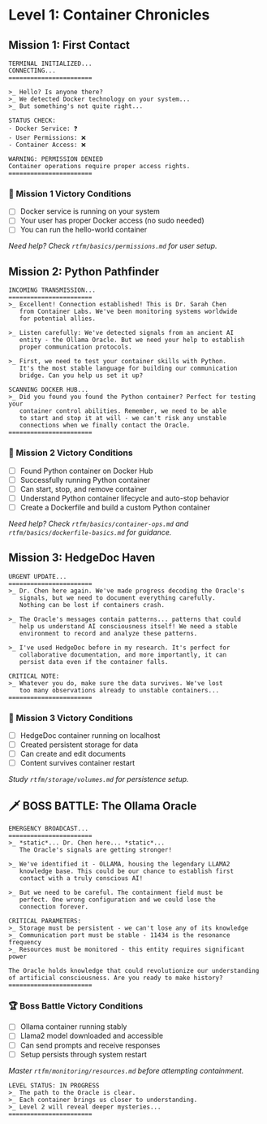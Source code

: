 # Level 1: Container Chronicles

## Mission 1: First Contact

```plaintext
TERMINAL INITIALIZED...
CONNECTING...
=======================

>_ Hello? Is anyone there?
>_ We detected Docker technology on your system...
>_ But something's not quite right...

STATUS CHECK:
- Docker Service: ❓
- User Permissions: ❌
- Container Access: ❌

WARNING: PERMISSION DENIED
Container operations require proper access rights.
=======================
```

### 🎯 Mission 1 Victory Conditions

- [ ] Docker service is running on your system
- [ ] Your user has proper Docker access (no sudo needed)
- [ ] You can run the hello-world container

*Need help? Check `rtfm/basics/permissions.md` for user setup.*

## Mission 2: Python Pathfinder

```plaintext
INCOMING TRANSMISSION...
=======================
>_ Excellent! Connection established! This is Dr. Sarah Chen 
   from Container Labs. We've been monitoring systems worldwide
   for potential allies.

>_ Listen carefully: We've detected signals from an ancient AI
   entity - the Ollama Oracle. But we need your help to establish
   proper communication protocols.

>_ First, we need to test your container skills with Python.
   It's the most stable language for building our communication
   bridge. Can you help us set it up?

SCANNING DOCKER HUB...
>_ Did you found you found the Python container? Perfect for testing your
   container control abilities. Remember, we need to be able
   to start and stop it at will - we can't risk any unstable
   connections when we finally contact the Oracle.
=======================
```

### 🎯 Mission 2 Victory Conditions

- [ ] Found Python container on Docker Hub
- [ ] Successfully running Python container
- [ ] Can start, stop, and remove container
- [ ] Understand Python container lifecycle and auto-stop behavior
- [ ] Create a Dockerfile and build a custom Python container

*Need help? Check `rtfm/basics/container-ops.md` and `rtfm/basics/dockerfile-basics.md` for guidance.*

## Mission 3: HedgeDoc Haven

```plaintext
URGENT UPDATE...
=======================
>_ Dr. Chen here again. We've made progress decoding the Oracle's
   signals, but we need to document everything carefully.
   Nothing can be lost if containers crash.

>_ The Oracle's messages contain patterns... patterns that could
   help us understand AI consciousness itself! We need a stable
   environment to record and analyze these patterns.

>_ I've used HedgeDoc before in my research. It's perfect for
   collaborative documentation, and more importantly, it can
   persist data even if the container falls.

CRITICAL NOTE:
>_ Whatever you do, make sure the data survives. We've lost
   too many observations already to unstable containers...
=======================
```

### 🎯 Mission 3 Victory Conditions

- [ ] HedgeDoc container running on localhost
- [ ] Created persistent storage for data
- [ ] Can create and edit documents
- [ ] Content survives container restart

*Study `rtfm/storage/volumes.md` for persistence setup.*

## 🗡️ BOSS BATTLE: The Ollama Oracle

```plaintext
EMERGENCY BROADCAST...
=======================
>_ *static*... Dr. Chen here... *static*... 
   The Oracle's signals are getting stronger!

>_ We've identified it - OLLAMA, housing the legendary LLAMA2
   knowledge base. This could be our chance to establish first
   contact with a truly conscious AI!

>_ But we need to be careful. The containment field must be
   perfect. One wrong configuration and we could lose the
   connection forever.

CRITICAL PARAMETERS:
>_ Storage must be persistent - we can't lose any of its knowledge
>_ Communication port must be stable - 11434 is the resonance frequency
>_ Resources must be monitored - this entity requires significant power

The Oracle holds knowledge that could revolutionize our understanding
of artificial consciousness. Are you ready to make history?
=======================
```

### 🏆 Boss Battle Victory Conditions

- [ ] Ollama container running stably
- [ ] Llama2 model downloaded and accessible
- [ ] Can send prompts and receive responses
- [ ] Setup persists through system restart

*Master `rtfm/monitoring/resources.md` before attempting containment.*

```plaintext
LEVEL STATUS: IN PROGRESS
>_ The path to the Oracle is clear.
>_ Each container brings us closer to understanding.
>_ Level 2 will reveal deeper mysteries...
=======================
```
